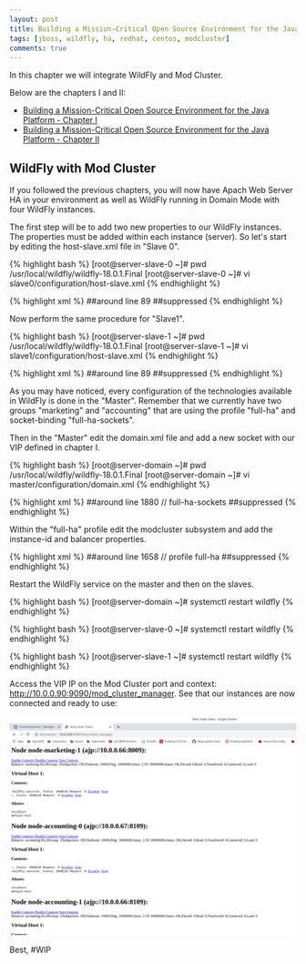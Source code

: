 ```yaml
---
layout: post
title: Building a Mission-Critical Open Source Environment for the Java Platform - Chapter III
tags: [jboss, wildfly, ha, redhat, centos, modcluster]
comments: true
---
```


In this chapter we will integrate WildFly and Mod Cluster. 

Below are the chapters I and II:

* [Building a Mission-Critical Open Source Environment for the Java Platform - Chapter I](http://mlab.run/2019/12/18/wildfly-ha-1)
* [Building a Mission-Critical Open Source Environment for the Java Platform - Chapter II](http://mlab.run/2019/12/21/wildfly-ha-2)

##  WildFly with Mod Cluster

If you followed the previous chapters, you will now have Apach Web Server HA in your environment as well as WildFly running in Domain Mode with four WildFly instances.

The first step will be to add two new properties to our WildFly instances. The properties must be added within each instance (server). So let's start by editing the host-slave.xml file in "Slave 0". 

{% highlight bash %}
[root@server-slave-0 ~]# pwd
/usr/local/wildfly/wildfly-18.0.1.Final
[root@server-slave-0 ~]# vi slave0/configuration/host-slave.xml 
{% endhighlight %}

{% highlight xml %}
##around line 89
    <servers>
        <server name="server-marketing-0" group="marketing">
            <system-properties>
                <property name="jboss.node.name" value="node-marketing-0" boot-time="true"/>
                <property name="wildfly.balancer.name" value="marketing-lb" boot-time="true"/>
            </system-properties>
        </server>
        <server name="server-accounting-0" group="accounting">
            <system-properties>
                <property name="jboss.node.name" value="node-accounting-0" boot-time="true"/>
                <property name="wildfly.balancer.name" value="accounting-lb" boot-time="true"/>
            </system-properties>
            <socket-bindings port-offset="100"/>
        </server>
    </servers>
##suppressed
{% endhighlight %}

Now perform the same procedure for "Slave1".

{% highlight bash %}
[root@server-slave-1 ~]# pwd
/usr/local/wildfly/wildfly-18.0.1.Final
[root@server-slave-1 ~]# vi slave1/configuration/host-slave.xml 
{% endhighlight %}

{% highlight xml %}
##around line 89
    <servers>
        <server name="server-marketing-1" group="marketing">
            <system-properties>
                <property name="jboss.node.name" value="node-marketing-1" boot-time="true"/>
                <property name="wildfly.balancer.name" value="marketing-lb" boot-time="true"/>
            </system-properties>
        </server>
        <server name="server-accounting-1" group="accounting">
            <system-properties>
                <property name="jboss.node.name" value="node-accounting-1" boot-time="true"/>
                <property name="wildfly.balancer.name" value="accounting-lb" boot-time="true"/>
            </system-properties>
            <socket-bindings port-offset="100"/>
        </server>
    </servers>
##suppressed
{% endhighlight %}

As you may have noticed, every configuration of the technologies available in WildFly is done  in the "Master". Remember that we currently have two groups "marketing" and "accounting" that are using the profile "full-ha" and socket-binding "full-ha-sockets".

Then in the "Master" edit the domain.xml file and add a new socket with our VIP defined in chapter I.

{% highlight bash %}
[root@server-domain ~]# pwd
/usr/local/wildfly/wildfly-18.0.1.Final
[root@server-domain ~]# vi master/configuration/domain.xml 
{% endhighlight %}

{% highlight xml %}
##around line 1880 // full-ha-sockets
        <outbound-socket-binding name="proxy">
            <remote-destination host="10.0.0.90" port="9090"/>
        </outbound-socket-binding>
##suppressed
{% endhighlight %}

Within the "full-ha" profile edit the modcluster subsystem and add the instance-id and balancer properties.

{% highlight xml %}
##around line 1658 // profile full-ha
        <proxy name="default" advertise-socket="modcluster" listener="ajp" proxies="proxy" balancer="${wildfly.balancer.name}">
##suppressed
{% endhighlight %}

Restart the WildFly service on the master and then on the slaves.

{% highlight bash %}
[root@server-domain ~]# systemctl restart wildfly
{% endhighlight %}

{% highlight bash %}
[root@server-slave-0 ~]# systemctl restart wildfly
{% endhighlight %}

{% highlight bash %}
[root@server-slave-1 ~]# systemctl restart wildfly
{% endhighlight %}

Access the VIP IP on the Mod Cluster port and context: http://10.0.0.90:9090/mod_cluster_manager. See that our instances are now connected and ready to use:

![](/images/201912-hawildfly-12.png)


Best, #WIP